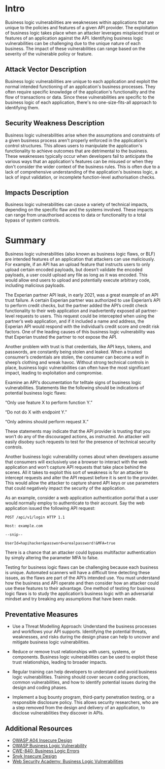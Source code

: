 # Intro

Business logic vulnerabilities are weaknesses within applications that are unique to the policies and features of a given API provider. The exploitation of business logic takes place when an attacker leverages misplaced trust or features of an application against the API. Identifying business logic vulnerabilities can be challenging due to the unique nature of each business. The impact of these vulnerabilities can range based on the severity of the vulnerable policy or feature. 

## Attack Vector Description

Business logic vulnerabilities are unique to each application and exploit the normal intended functioning of an application's business processes. They often require specific knowledge of the application's functionality and the flow of transactions or data. Since these vulnerabilities are specific to the business logic of each application, there's no one-size-fits-all approach to identifying them.

## Security Weakness Description

Business logic vulnerabilities arise when the assumptions and constraints of a given business process aren't properly enforced in the application's control structures. This allows users to manipulate the application's functionality to achieve outcomes that are detrimental to the business. These weaknesses typically occur when developers fail to anticipate the various ways that an application's features can be misused or when they don't consider the wider context of the business rules. This is often due to a lack of comprehensive understanding of the application's business logic, a lack of input validation, or incomplete function-level authorisation checks.

## Impacts Description

Business logic vulnerabilities can cause a variety of technical impacts, depending on the specific flaw and the systems involved. These impacts can range from unauthorised access to data or functionality to a total bypass of system controls.

# Summary

Business logic vulnerabilities (also known as business logic flaws, or BLF) are intended features of an application that attackers can use maliciously. For example, if an API has an upload feature that instructs users to only upload certain encoded payloads, but doesn’t validate the encoded payloads, a user could upload any file as long as it was encoded. This would allow end users to upload and potentially execute arbitrary code, including malicious payloads.

The Experian partner API leak, in early 2021, was a great example of an API trust failure. A certain Experian partner was authorized to use Experian’s API to perform credit checks, but the partner added the API’s credit check functionality to their web application and inadvertently exposed all partner-level requests to users. This request could be intercepted when using the partner’s web application, and if it included a name and address, the Experian API would respond with the individual’s credit score and credit risk factors. One of the leading causes of this business logic vulnerability was that Experian trusted the partner to not expose the API.

Another problem with trust is that credentials, like API keys, tokens, and passwords, are constantly being stolen and leaked. When a trusted consumer’s credentials are stolen, the consumer can become a wolf in sheep’s clothing and wreak havoc. Without strong technical controls in place, business logic vulnerabilities can often have the most significant impact, leading to exploitation and compromise.

Examine an API's documentation for telltale signs of business logic vulnerabilities. Statements like the following should be indications of potential business logic flaws:

“Only use feature X to perform function Y.”

“Do not do X with endpoint Y.”

“Only admins should perform request X.”

These statements may indicate that the API provider is trusting that you won’t do any of the discouraged actions, as instructed. An attacker will easily disobey such requests to test for the presence of technical security controls.

Another business logic vulnerability comes about when developers assume that consumers will exclusively use a browser to interact with the web application and won’t capture API requests that take place behind the scenes. All it takes to exploit this sort of weakness is for an attacker to intercept requests and alter the API request before it is sent to the provider. This would allow the attacker to capture shared API keys or use parameters that could negatively impact the security of the application.

As an example, consider a web application authentication portal that a user would normally employ to authenticate to their account. Say the web application issued the following API request:

```
POST /api/v1/login HTTP 1.1

Host: example.com

--snip--

UserId=hapihacker&password=arealpassword!&MFA=true
```

There is a chance that an attacker could bypass multifactor authentication by simply altering the parameter MFA to false.

Testing for business logic flaws can be challenging because each business is unique. Automated scanners will have a difficult time detecting these issues, as the flaws are part of the API’s intended use. You must understand how the business and API operate and then consider how an attacker could use these features to their advantage. One method of testing for business logic flaws is to study the application’s business logic with an adversarial mindset and try breaking any assumptions that have been made.

## Preventative Measures

- Use a Threat Modelling Approach: Understand the business processes and workflows your API supports. Identifying the potential threats, weaknesses, and risks during the design phase can help to uncover and mitigate business logic vulnerabilities.
    
- Reduce or remove trust relationships with users, systems, or components. Business logic vulnerabilities can be used to exploit these trust relationships, leading to broader impacts.
    
- Regular training can help developers to understand and avoid business logic vulnerabilities. Training should cover secure coding practices, common vulnerabilities, and how to identify potential issues during the design and coding phases.
- Implement a bug bounty program, third-party penetration testing, or a responsible disclosure policy. This allows security researchers, who are a step removed from the design and delivery of an application, to disclose vulnerabilities they discover in APIs.
    

## Additional Resources

- [OWASP A04 Insecure Design](https://owasp.org/Top10/A04_2021-Insecure_Design/)
- [OWASP Business Logic Vulnerability](https://owasp.org/www-community/vulnerabilities/Business_logic_vulnerability)
- [CWE-840: Business Logic Errors](https://cwe.mitre.org/data/definitions/840.html)
- [Snyk Insecure Design](https://learn.snyk.io/lessons/insecure-design/javascript/)
- [Web Security Academy: Business Logic Vulnerabilities](https://portswigger.net/web-security/logic-flaws)